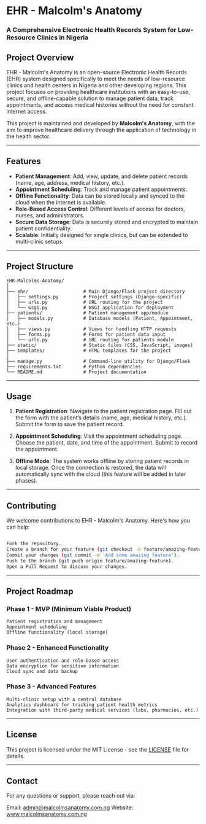 # EHR - Malcolm's Anatomy

### A Comprehensive Electronic Health Records System for Low-Resource Clinics in Nigeria

## Project Overview
EHR - Malcolm's Anatomy is an open-source Electronic Health Records (EHR) system designed specifically to meet the needs of low-resource clinics and health centers in Nigeria and other developing regions. This project focuses on providing healthcare institutions with an easy-to-use, secure, and offline-capable solution to manage patient data, track appointments, and access medical histories without the need for constant internet access.

This project is maintained and developed by **Malcolm's Anatomy**, with the aim to improve healthcare delivery through the application of technology in the health sector.

---

## Features

- **Patient Management**: Add, view, update, and delete patient records (name, age, address, medical history, etc.).
- **Appointment Scheduling**: Track and manage patient appointments.
- **Offline Functionality**: Data can be stored locally and synced to the cloud when the internet is available.
- **Role-Based Access Control**: Different levels of access for doctors, nurses, and administrators.
- **Secure Data Storage**: Data is securely stored and encrypted to maintain patient confidentiality.
- **Scalable**: Initially designed for single clinics, but can be extended to multi-clinic setups.

---

## Project Structure

```plaintext
EHR-Malcolms-Anatomy/
│
├── ehr/                    # Main Django/Flask project directory
│   ├── settings.py         # Project settings (Django-specific)
│   ├── urls.py             # URL routing for the project
│   └── wsgi.py             # WSGI application for deployment
├── patients/               # Patient management app/module
│   ├── models.py           # Database models (Patient, Appointment, etc.)
│   ├── views.py            # Views for handling HTTP requests
│   ├── forms.py            # Forms for patient data input
│   └── urls.py             # URL routing for patients module
├── static/                 # Static files (CSS, JavaScript, images)
├── templates/              # HTML templates for the project
│
├── manage.py               # Command-line utility for Django/Flask
├── requirements.txt        # Python dependencies
└── README.md               # Project documentation
```

---

## Usage

1. **Patient Registration**:
Navigate to the patient registration page.
Fill out the form with the patient’s details (name, age, medical history, etc.).
Submit the form to save the patient record.

2. **Appointment Scheduling**:
Visit the appointment scheduling page.
Choose the patient, date, and time of the appointment.
Submit to record the appointment.

3. **Offline Mode**:
The system works offline by storing patient records in local storage.
Once the connection is restored, the data will automatically sync with the cloud (this feature will be added in later phases).

---

## Contributing

We welcome contributions to EHR - Malcolm's Anatomy. Here's how you can help:
```bash

Fork the repository.
Create a branch for your feature (git checkout -b feature/amazing-feature).
Commit your changes (git commit -m 'Add some amazing feature').
Push to the branch (git push origin feature/amazing-feature).
Open a Pull Request to discuss your changes.
```

---

## Project Roadmap

### Phase 1 - MVP (Minimum Viable Product)
```plaintext
Patient registration and management
Appointment scheduling
Offline functionality (local storage)
```
### Phase 2 - Enhanced Functionality
```plaintext
User authentication and role-based access
Data encryption for sensitive information
Cloud sync and data backup
```
### Phase 3 - Advanced Features
```plaintext
Multi-clinic setup with a central database
Analytics dashboard for tracking patient health metrics
Integration with third-party medical services (labs, pharmacies, etc.)
```

---

## License

This project is licensed under the MIT License - see the [LICENSE](./LICENSE) file for details.

---

## Contact

For any questions or support, please reach out via:

Email: admin@malcolmsanatomy.com.ng
Website: www.malcolmsanatomy.com.ng
